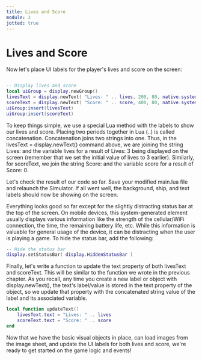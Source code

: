 ```yaml
---
title: Lives and Score
module: 3
jotted: true
---
```


# Lives and Score

Now let's place UI labels for the player's lives and score on the screen:

```lua

-- Display lives and score
local uiGroup = display.newGroup()
livesText = display.newText( "Lives: " .. lives, 200, 80, native.systemFont, 36 )
scoreText = display.newText( "Score: " .. score, 400, 80, native.systemFont, 36 )
uiGroup:insert(livesText)
uiGroup:insert(scoreText)
```

To keep things simple, we use a special Lua method with the labels to show our lives and score. Placing two periods together in Lua (..) is called concatenation. Concatenation joins two strings into one. Thus, in the livesText = display.newText() command above, we are joining the string Lives: and the variable lives for a result of Lives: 3 being displayed on the screen (remember that we set the initial value of lives to 3 earlier). Similarly, for scoreText, we join the string Score: and the variable score for a result of Score: 0.


Let's check the result of our code so far. Save your modified main.lua file and relaunch the Simulator. If all went well, the background, ship, and text labels should now be showing on the screen.

Everything looks good so far except for the slightly distracting status bar at the top of the screen. On mobile devices, this system-generated element usually displays various information like the strength of the cellular/WiFi connection, the time, the remaining battery life, etc. While this information is valuable for general usage of the device, it can be distracting when the user is playing a game. To hide the status bar, add the following:

```lua
-- Hide the status bar
display.setStatusBar( display.HiddenStatusBar )
```

Finally, let's write a function to update the text property of both livesText and scoreText. This will be similar to the function we wrote in the previous chapter. As you recall, any time you create a new label or object with display.newText(), the text's label/value is stored in the text property of the object, so we update that property with the concatenated string value of the label and its associated variable.

```lua
local function updateText()
    livesText.text = "Lives: " .. lives
    scoreText.text = "Score: " .. score
end
```

Now that we have the basic visual objects in place, can load images from the image sheet, and update the UI labels for both lives and score, we're ready to get started on the game logic and events!